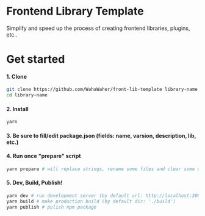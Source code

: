 # Frontend Library Template
Simplify and speed up the process of creating frontend libraries, plugins, etc..

# Get started
#### 1. Clone
```bash
git clone https://github.com/WahaWaher/front-lib-template library-name
cd library-name
```

#### 2. Install
```bash
yarn
```

#### 3. Be sure to fill/edit package.json (fields: name, varsion, description, lib, etc.)
#### 4. Run once "prepare" script
```bash
yarn prepare # will replace strings, rename some files and clear some dirs
```
#### 5. Dev, Build, Publish!
```bash
yarn dev # run development server (by default url: http://localhost:3000, dir: './dev')
yarn build # make production build (by default dir: './build')
yarn publish # pulish npm package
```